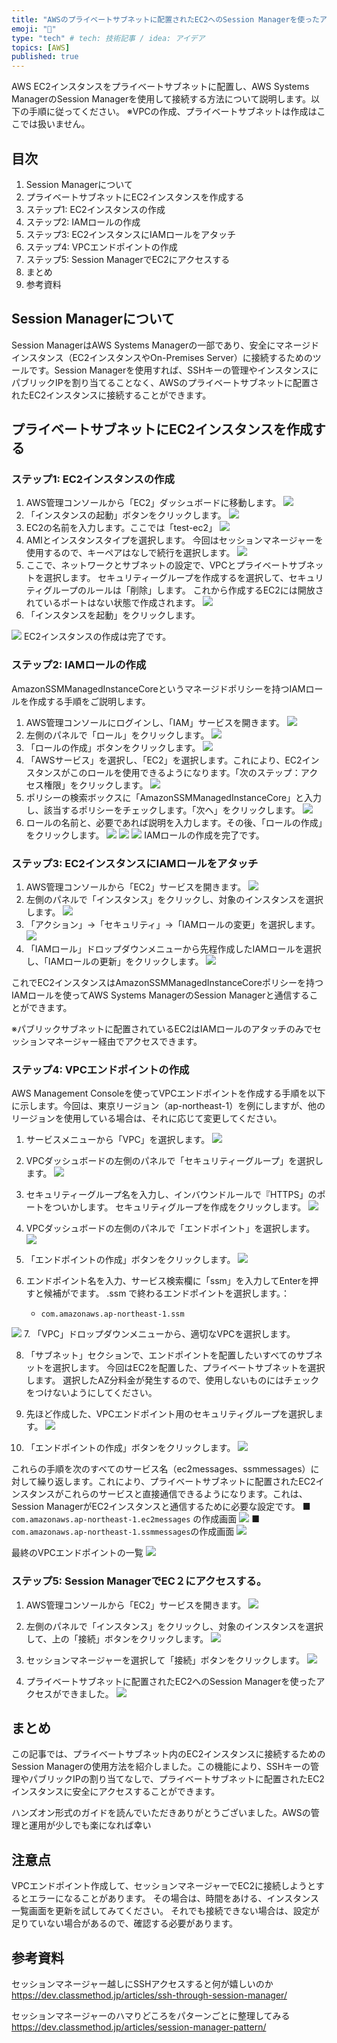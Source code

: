 ```yaml
---
title: "AWSのプライベートサブネットに配置されたEC2へのSession Managerを使ったアクセス"
emoji: "🙆"
type: "tech" # tech: 技術記事 / idea: アイデア
topics: [AWS]
published: true
---
```




AWS EC2インスタンスをプライベートサブネットに配置し、AWS Systems ManagerのSession Managerを使用して接続する方法について説明します。以下の手順に従ってください。
※VPCの作成、プライベートサブネットは作成はここでは扱いません。

## 目次

1. Session Managerについて
2. プライベートサブネットにEC2インスタンスを作成する
3. ステップ1: EC2インスタンスの作成
4. ステップ2: IAMロールの作成
5. ステップ3: EC2インスタンスにIAMロールをアタッチ
6. ステップ4: VPCエンドポイントの作成
7. ステップ5: Session ManagerでEC2にアクセスする
8. まとめ
9. 参考資料


## Session Managerについて

Session ManagerはAWS Systems Managerの一部であり、安全にマネージドインスタンス（EC2インスタンスやOn-Premises Server）に接続するためのツールです。Session Managerを使用すれば、SSHキーの管理やインスタンスにパブリックIPを割り当てることなく、AWSのプライベートサブネットに配置されたEC2インスタンスに接続することができます。

## プライベートサブネットにEC2インスタンスを作成する

### ステップ1: EC2インスタンスの作成

1. AWS管理コンソールから「EC2」ダッシュボードに移動します。
![](/images/3559db9605d198/330D49EC-552D-40EA-A333-608BEA80553D.jpeg)
2. 「インスタンスの起動」ボタンをクリックします。
![](/images/3559db9605d198/89EA6764-45FA-4624-A9FC-7892BBF56BD7.jpeg)
3. EC2の名前を入力します。ここでは「test-ec2」
![](/images/3559db9605d198/A42A0BB2-3E49-47A6-AB45-827C80E4022B.jpeg)
4. AMIとインスタンスタイプを選択します。
今回はセッションマネージャーを使用するので、キーペアはなしで続行を選択します。
![](/images/3559db9605d198/49EE3761-CB95-4334-930D-C3C4E5E18D66.jpeg)
5. ここで、ネットワークとサブネットの設定で、VPCとプライベートサブネットを選択します。
セキュリティーグループを作成するを選択して、セキュリティグループのルールは「削除」します。
これから作成するEC2には開放されているポートはない状態で作成されます。
![](/images/3559db9605d198/AB3849C1-B717-4BD6-AC5F-C6E4403160DD.jpeg)
6. 「インスタンスを起動」をクリックします。

![](/images/3559db9605d198/6D876538-7A56-4E9C-A915-8E4616D43CB3.jpeg)
EC2インスタンスの作成は完了です。
### ステップ2: IAMロールの作成

AmazonSSMManagedInstanceCoreというマネージドポリシーを持つIAMロールを作成する手順をご説明します。

1. AWS管理コンソールにログインし、「IAM」サービスを開きます。
![](/images/3559db9605d198/B8983FBC-83EF-4C47-94A4-BF885FA7B712.jpeg)
2. 左側のパネルで「ロール」をクリックします。
![](/images/3559db9605d198/C2BAB3BE-C0D2-44DE-B7B3-01BFF299A154.jpeg)
3. 「ロールの作成」ボタンをクリックします。
![](/images/3559db9605d198/42DCE970-EC6A-408C-A0B1-59EF3B461062_4_5005_c.jpeg)
4. 「AWSサービス」を選択し、「EC2」を選択します。これにより、EC2インスタンスがこのロールを使用できるようになります。「次のステップ：アクセス権限」をクリックします。
![](/images/3559db9605d198/808F33F1-1F32-4048-9720-EFA0D351D0CF.jpeg)
5. ポリシーの検索ボックスに「AmazonSSMManagedInstanceCore」と入力し、該当するポリシーをチェックします。「次へ」をクリックします。
![](/images/3559db9605d198/121AF2EB-B274-4842-B36D-D927E7D65301.jpeg)
6.  ロールの名前と、必要であれば説明を入力します。その後、「ロールの作成」をクリックします。
![](/images/3559db9605d198/2A0ADE57-ACBB-45A5-B3F9-88569CE0988E.jpeg)
![](/images/3559db9605d198/25B41F9C-F547-4486-B177-0E1A85E1FBCC.jpeg)
![](/images/3559db9605d198/C34CC056-C154-43A4-8E65-F922AE9ACCA4_4_5005_c.jpeg)
IAMロールの作成を完了です。

### ステップ3: EC2インスタンスにIAMロールをアタッチ

1. AWS管理コンソールから「EC2」サービスを開きます。
![](/images/3559db9605d198/330D49EC-552D-40EA-A333-608BEA80553D.jpeg)
2. 左側のパネルで「インスタンス」をクリックし、対象のインスタンスを選択します。
![](/images/3559db9605d198/CD0C43E6-A031-4E4D-9D09-B485D27445E2_4_5005_c.jpeg)
3. 「アクション」→「セキュリティ」→「IAMロールの変更」を選択します。
![](/images/3559db9605d198/9E3C1CD2-2B79-4CB6-91B2-5D03ABA33843.jpeg)
4. 「IAMロール」ドロップダウンメニューから先程作成したIAMロールを選択し、「IAMロールの更新」をクリックします。
![](/images/3559db9605d198/BB03C669-0F6C-45C0-B52F-862B4DF0F635.jpeg)

これでEC2インスタンスはAmazonSSMManagedInstanceCoreポリシーを持つIAMロールを使ってAWS Systems ManagerのSession Managerと通信することができます。

※パブリックサブネットに配置されているEC2はIAMロールのアタッチのみでセッションマネージャー経由でアクセスできます。
### ステップ4: VPCエンドポイントの作成

AWS Management Consoleを使ってVPCエンドポイントを作成する手順を以下に示します。今回は、東京リージョン（ap-northeast-1）を例にしますが、他のリージョンを使用している場合は、それに応じて変更してください。

1. サービスメニューから「VPC」を選択します。
![](/images/3559db9605d198/20F7BFAB-488A-4BF1-BCD9-94898B3306F2.jpeg)
2. VPCダッシュボードの左側のパネルで「セキュリティーグループ」を選択します。
![](/images/3559db9605d198/08B6BE74-6667-4B1F-8CC5-0AF48088311A.jpeg)
3. セキュリティーグループ名を入力し、インバウンドルールで『HTTPS」のポートをついかします。
セキュリティグループを作成をクリックします。
![](/images/3559db9605d198/61782BEE-58E6-46A4-B60C-BE147F9C67B6.jpeg)

4. VPCダッシュボードの左側のパネルで「エンドポイント」を選択します。
![](/images/3559db9605d198/B5FB96B7-B8ED-46CD-97B7-7D34F622D683.jpeg)

5. 「エンドポイントの作成」ボタンをクリックします。
![](/images/3559db9605d198/3F7672A8-E041-4DE4-B578-2B4B239509E9.jpeg)

6. エンドポイント名を入力、サービス検索欄に「ssm」を入力してEnterを押すと候補がでます。
.ssm で終わるエンドポイントを選択します。：
    - `com.amazonaws.ap-northeast-1.ssm`

![](/images/3559db9605d198/FE2D89FD-84A5-4DF0-88AD-ED86E34489BC.jpeg)
7. 「VPC」ドロップダウンメニューから、適切なVPCを選択します。

8. 「サブネット」セクションで、エンドポイントを配置したいすべてのサブネットを選択します。
今回はEC2を配置した、プライベートサブネットを選択します。
選択したAZ分料金が発生するので、使用しないものにはチェックをつけないようにしてください。
9. 先ほど作成した、VPCエンドポイント用のセキュリティグループを選択します。
![](/images/3559db9605d198/0A02D4AB-A242-4A3D-A6A9-7AFCB44A07F8.jpeg)

10. 「エンドポイントの作成」ボタンをクリックします。
![](/images/3559db9605d198/FEA8FD7B-8CF9-4118-A5E8-39739228DD34.jpeg)

これらの手順を次のすべてのサービス名（ec2messages、ssmmessages）に対して繰り返します。これにより、プライベートサブネットに配置されたEC2インスタンスがこれらのサービスと直接通信できるようになります。これは、Session ManagerがEC2インスタンスと通信するために必要な設定です。
    ■ `com.amazonaws.ap-northeast-1.ec2messages` の作成画面
![](/images/3559db9605d198/76CEAF91-D0EB-4532-B382-8A264E9ED26F.jpeg)
    ■ `com.amazonaws.ap-northeast-1.ssmmessages`の作成画面
![](/images/3559db9605d198/B6761FF3-85EC-4868-B9AD-B3A9B3FFD010.jpeg)

最終のVPCエンドポイントの一覧
![](/images/3559db9605d198/100A7F0D-E20F-48B0-9D2E-412C236828FC_4_5005_c.jpeg)
### ステップ5: Session ManagerでEC２にアクセスする。

1. AWS管理コンソールから「EC2」サービスを開きます。
![](/images/3559db9605d198/330D49EC-552D-40EA-A333-608BEA80553D.jpeg)
2. 左側のパネルで「インスタンス」をクリックし、対象のインスタンスを選択して、上の「接続」ボタンをクリックします。
![](/images/3559db9605d198/54C29871-D2F8-4EDB-BAD3-2083CF2D5341_4_5005_c.jpeg)
3. セッションマネージャーを選択して「接続」ボタンをクリックします。
![](/images/3559db9605d198/418B968F-7FCB-4668-8CB9-59E2CB64596D.jpeg)

4. プライベートサブネットに配置されたEC2へのSession Managerを使ったアクセスができました。
![](/images/3559db9605d198/2C1C3AA3-1C7B-478C-9265-44881EE30DEC_4_5005_c.jpeg)




## まとめ

この記事では、プライベートサブネット内のEC2インスタンスに接続するためのSession Managerの使用方法を紹介しました。この機能により、SSHキーの管理やパブリックIPの割り当てなしで、プライベートサブネットに配置されたEC2インスタンスに安全にアクセスすることができます。

ハンズオン形式のガイドを読んでいただきありがとうございました。AWSの管理と運用が少しでも楽になれば幸い


## 注意点

VPCエンドポイント作成して、セッションマネージャーでEC2に接続しようとするとエラーになることがあります。
その場合は、時間をあける、インスタンス一覧画面を更新を試してみてください。
それでも接続できない場合は、設定が足りていない場合があるので、確認する必要があります。



## 参考資料

セッションマネージャー越しにSSHアクセスすると何が嬉しいのか
https://dev.classmethod.jp/articles/ssh-through-session-manager/

セッションマネージャーのハマりどころをパターンごとに整理してみる
https://dev.classmethod.jp/articles/session-manager-pattern/
